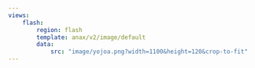 ```yaml
---
views:
    flash:
        region: flash
        template: anax/v2/image/default
        data:
            src: "image/yojoa.png?width=1100&height=120&crop-to-fit"
---
```

